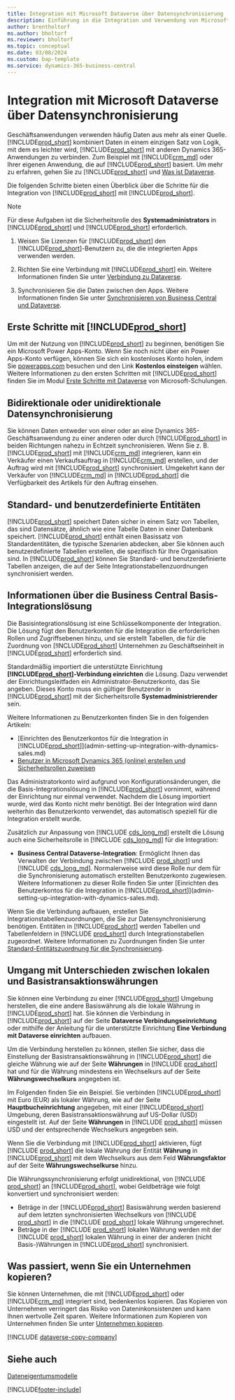 ```yaml
---
title: Integration mit Microsoft Dataverse über Datensynchronisierung
description: Einführung in die Integration und Verwendung von Microsoft Dataverse und seinen Komponenten zur Verbindung mit anderen Dynamics 365-Anwendungen.
author: brentholtorf
ms.author: bholtorf
ms.reviewer: bholtorf
ms.topic: conceptual
ms.date: 03/08/2024
ms.custom: bap-template
ms.service: dynamics-365-business-central
---
```


# Integration mit Microsoft Dataverse über Datensynchronisierung

Geschäftsanwendungen verwenden häufig Daten aus mehr als einer Quelle. [!INCLUDE[prod_short](includes/cds_long_md.md)] kombiniert Daten in einem einzigen Satz von Logik, mit dem es leichter wird, [!INCLUDE[prod_short](includes/prod_short.md)] mit anderen Dynamics 365-Anwendungen zu verbinden. Zum Beispiel mit [!INCLUDE[crm_md](includes/crm_md.md)] oder Ihrer eigenen Anwendung, die auf [!INCLUDE[prod_short](includes/cds_long_md.md)] basiert. Um mehr zu erfahren, gehen Sie zu [!INCLUDE[prod_short](includes/cds_long_md.md)] und [Was ist Dataverse](/powerapps/maker/common-data-service/data-platform-intro).

Die folgenden Schritte bieten einen Überblick über die Schritte für die Integration von [!INCLUDE[prod_short](includes/cds_long_md.md)] mit [!INCLUDE[prod_short](includes/prod_short.md)].

> [!Note]  
> Für diese Aufgaben ist die Sicherheitsrolle des **Systemadministrators** in [!INCLUDE[prod_short](includes/cds_long_md.md)] und [!INCLUDE[prod_short](includes/prod_short.md)] erforderlich.  

1. Weisen Sie Lizenzen für [!INCLUDE[prod_short](includes/cds_long_md.md)] den [!INCLUDE[prod_short](includes/prod_short.md)]-Benutzern zu, die die integrierten Apps verwenden werden.

2. Richten Sie eine Verbindung mit [!INCLUDE[prod_short](includes/cds_long_md.md)] ein. Weitere Informationen finden Sie unter [Verbindung zu Dataverse](admin-how-to-set-up-a-dynamics-crm-connection.md).  

3. Synchronisieren Sie die Daten zwischen den Apps. Weitere Informationen finden Sie unter [Synchronisieren von Business Central und Dataverse](admin-synchronizing-business-central-and-sales.md). 

## Erste Schritte mit [!INCLUDE[prod_short](includes/cds_long_md.md)]

Um mit der Nutzung von [!INCLUDE[prod_short](includes/cds_long_md.md)] zu beginnen, benötigen Sie ein Microsoft Power Apps-Konto. Wenn Sie noch nicht über ein Power Apps-Konto verfügen, können Sie sich ein kostenloses Konto holen, indem Sie [powerapps.com](https://make.powerapps.com/?utm_source=padocs&utm_medium=linkinadoc&utm_campaign=referralsfromdoc) besuchen und den Link **Kostenlos einsteigen** wählen. Weitere Informationen zu den ersten Schritten mit [!INCLUDE[prod_short](includes/cds_long_md.md)] finden Sie im Modul [Erste Schritte mit Dataverse](/training/modules/get-started-with-powerapps-common-data-service/) von Microsoft-Schulungen.

## Bidirektionale oder unidirektionale Datensynchronisierung

Sie können Daten entweder von einer oder an eine Dynamics 365-Geschäftsanwendung zu einer anderen oder durch [!INCLUDE[prod_short](includes/cds_long_md.md)] in beiden Richtungen nahezu in Echtzeit synchronisieren. Wenn Sie z. B. [!INCLUDE[prod_short](includes/prod_short.md)] mit [!INCLUDE[crm_md](includes/crm_md.md)] integrieren, kann ein Verkäufer einen Verkaufsauftrag in [!INCLUDE[crm_md](includes/crm_md.md)] erstellen, und der Auftrag wird mit [!INCLUDE[prod_short](includes/prod_short.md)] synchronisiert. Umgekehrt kann der Verkäufer von [!INCLUDE[crm_md](includes/crm_md.md)] in [!INCLUDE[prod_short](includes/prod_short.md)] die Verfügbarkeit des Artikels für den Auftrag einsehen. 

## Standard- und benutzerdefinierte Entitäten

[!INCLUDE[prod_short](includes/cds_long_md.md)] speichert Daten sicher in einem Satz von Tabellen, das sind Datensätze, ähnlich wie eine Tabelle Daten in einer Datenbank speichert. [!INCLUDE[prod_short](includes/cds_long_md.md)] enthält einen Basissatz von Standardentitäten, die typische Szenarien abdecken, aber Sie können auch benutzerdefinierte Tabellen erstellen, die spezifisch für Ihre Organisation sind. In [!INCLUDE[prod_short](includes/prod_short.md)] können Sie Standard- und benutzerdefinierte Tabellen anzeigen, die auf der Seite Integrationstabellenzuordnungen synchronisiert werden.

## Informationen über die Business Central Basis-Integrationslösung

Die Basisintegrationslösung ist eine Schlüsselkomponente der Integration. Die Lösung fügt den Benutzerkonten für die Integration die erforderlichen Rollen und Zugriffsebenen hinzu, und sie erstellt Tabellen, die für die Zuordnung von [!INCLUDE[prod_short](includes/prod_short.md)] Unternehmen zu Geschäftseinheit in [!INCLUDE[prod_short](includes/cds_long_md.md)] erforderlich sind. 

Standardmäßig importiert die unterstützte Einrichtung **[!INCLUDE[prod_short](includes/cds_long_md.md)]-Verbindung einrichten** die Lösung. Dazu verwendet der Einrichtungsleitfaden ein Administrator-Benutzerkonto, das Sie angeben. Dieses Konto muss ein gültiger Benutzender in [!INCLUDE[prod_short](includes/cds_long_md.md)] mit der Sicherheitsrolle **Systemadministrierender** sein.  

Weitere Informationen zu Benutzerkonten finden Sie in den folgenden Artikeln:

* [Einrichten des Benutzerkontos für die Integration in [!INCLUDE[prod_short](includes/cds_long_md.md)]](admin-setting-up-integration-with-dynamics-sales.md) 
* [Benutzer in Microsoft Dynamics 365 (online) erstellen und Sicherheitsrollen zuweisen](/dynamics365/customer-engagement/admin/create-users-assign-online-security-roles) 

Das Administratorkonto wird aufgrund von Konfigurationsänderungen, die die Basis-Integrationslösung in [!INCLUDE[prod_short](includes/cds_long_md.md)] vornimmt, während der Einrichtung nur einmal verwendet. Nachdem die Lösung importiert wurde, wird das Konto nicht mehr benötigt. Bei der Integration wird dann weiterhin das Benutzerkonto verwendet, das automatisch speziell für die Integration erstellt wurde.

Zusätzlich zur Anpassung von [!INCLUDE [cds_long_md](includes/cds_long_md.md)] erstellt die Lösung auch eine Sicherheitsrolle in [!INCLUDE [cds_long_md](includes/cds_long_md.md)] für die Integration:

* **Business Central Dataverse-Integration**: Ermöglicht Ihnen das Verwalten der Verbindung zwischen [!INCLUDE [prod_short](includes/prod_short.md)] und [!INCLUDE [cds_long_md](includes/cds_long_md.md)]. Normalerweise wird diese Rolle nur dem für die Synchronisierung automatisch erstellten Benutzerkonto zugewiesen. Weitere Informationen zu dieser Rolle finden Sie unter [Einrichten des Benutzerkontos für die Integration in [!INCLUDE[prod_short](includes/cds_long_md.md)]](admin-setting-up-integration-with-dynamics-sales.md).

Wenn Sie die Verbindung aufbauen, erstellen Sie Integrationstabellenzuordnungen, die Sie zur Datensynchronisierung benötigen. Entitäten in [!INCLUDE[prod_short](includes/cds_long_md.md)] werden Tabellen und Tabellenfeldern in [!INCLUDE [prod_short](includes/prod_short.md)] durch Integrationstabellen zugeordnet. Weitere Informationen zu Zuordnungen finden Sie unter [Standard-Entitätszuordnung für die Synchronisierung](admin-synchronizing-business-central-and-sales.md#standard-table-mapping-for-synchronization).

## Umgang mit Unterschieden zwischen lokalen und Basistransaktionswährungen

Sie können eine Verbindung zu einer [!INCLUDE[prod_short](includes/cds_long_md.md)] Umgebung herstellen, die eine andere Basiswährung als die lokale Währung in [!INCLUDE[prod_short](includes/prod_short.md)] hat. Sie können die Verbindung in [!INCLUDE[prod_short](includes/prod_short.md)] auf der Seite **Dataverse Verbindungseinrichtung** oder mithilfe der Anleitung für die unterstützte Einrichtung **Eine Verbindung mit Dataverse einrichten** aufbauen.

Um die Verbindung herstellen zu können, stellen Sie sicher, dass die Einstellung der Basistransaktionswährung in [!INCLUDE[prod_short](includes/cds_long_md.md)] die gleiche Währung wie auf der Seite **Währungen** in [!INCLUDE [prod_short](includes/prod_short.md)] hat und für die Währung mindestens ein Wechselkurs auf der Seite **Währungswechselkurs** angegeben ist.

Im Folgenden finden Sie ein Beispiel. Sie verbinden [!INCLUDE[prod_short](includes/cds_long_md.md)] mit Euro (EUR) als lokaler Währung, wie auf der Seite **Hauptbucheinrichtung** angegeben, mit einer [!INCLUDE[prod_short](includes/cds_long_md.md)] Umgebung, deren Basistransaktionswährung auf US-Dollar (USD) eingestellt ist. Auf der Seite **Währungen** in [!INCLUDE [prod_short](includes/prod_short.md)] müssen USD und der entsprechende Wechselkurs angegeben sein. 

Wenn Sie die Verbindung mit [!INCLUDE[prod_short](includes/cds_long_md.md)] aktivieren, fügt [!INCLUDE [prod_short](includes/prod_short.md)] die lokale Währung der Entität **Währung** in [!INCLUDE[prod_short](includes/cds_long_md.md)] mit dem Wechselkurs aus dem Feld **Währungsfaktor** auf der Seite **Währungswechselkurse** hinzu.

Die Währungssynchronisierung erfolgt unidirektional, von [!INCLUDE [prod_short](includes/prod_short.md)] an [!INCLUDE[prod_short](includes/cds_long_md.md)], wobei Geldbeträge wie folgt konvertiert und synchronisiert werden:

* Beträge in der [!INCLUDE[prod_short](includes/cds_long_md.md)] Basiswährung werden basierend auf dem letzten synchronisierten Wechselkurs von [!INCLUDE [prod_short](includes/prod_short.md)] in die [!INCLUDE [prod_short](includes/prod_short.md)] lokale Währung umgerechnet.
* Beträge in der [!INCLUDE [prod_short](includes/prod_short.md)] lokalen Währung werden mit der [!INCLUDE [prod_short](includes/prod_short.md)] lokalen Währung in einer der anderen (nicht Basis-)Währungen in [!INCLUDE[prod_short](includes/cds_long_md.md)] synchronisiert.

## Was passiert, wenn Sie ein Unternehmen kopieren?

Sie können Unternehmen, die mit [!INCLUDE[prod_short](includes/cds_long_md.md)] oder [!INCLUDE[crm_md](includes/crm_md.md)] integriert sind, bedenkenlos kopieren. Das Kopieren von Unternehmen verringert das Risiko von Dateninkonsistenzen und kann Ihnen wertvolle Zeit sparen. Weitere Informationen zum Kopieren von Unternehmen finden Sie unter [Unternehmen kopieren](about-new-company.md#copy-a-company).

[!INCLUDE [dataverse-copy-company](includes/dataverse-copy-company.md)]

## Siehe auch

[Dateneigentumsmodelle](admin-cds-company-concept.md)  
<!--needs to be removed as this is moved to dev-itpro docs[Walkthrough: Customizing an Integration with Dataverse](\dynamics365\business-central\dev-itpro\administration\administration-custom-cds-integration) -->


[!INCLUDE[footer-include](includes/footer-banner.md)]
